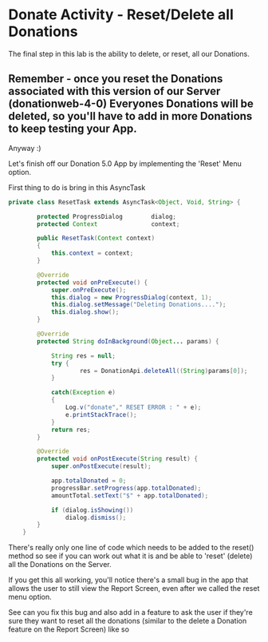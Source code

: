 # Donate Activity - Reset/Delete all Donations

The final step in this lab is the ability to delete, or reset, all our Donations.


## Remember - once you reset the Donations associated with this version of our Server (donationweb-4-0) Everyones Donations will be deleted, so you'll have to add in more Donations to keep testing your App.

Anyway :)

Let's finish off our Donation 5.0 App by implementing the 'Reset' Menu option. 

First thing to do is bring in this AsyncTask

~~~java
private class ResetTask extends AsyncTask<Object, Void, String> {

        protected ProgressDialog 		dialog;
        protected Context 				context;

        public ResetTask(Context context)
        {
            this.context = context;
        }

        @Override
        protected void onPreExecute() {
            super.onPreExecute();
            this.dialog = new ProgressDialog(context, 1);
            this.dialog.setMessage("Deleting Donations....");
            this.dialog.show();
        }

        @Override
        protected String doInBackground(Object... params) {

            String res = null;
            try {
                    res = DonationApi.deleteAll((String)params[0]);
            }

            catch(Exception e)
            {
                Log.v("donate"," RESET ERROR : " + e);
                e.printStackTrace();
            }
            return res;
        }

        @Override
        protected void onPostExecute(String result) {
            super.onPostExecute(result);

            app.totalDonated = 0;
            progressBar.setProgress(app.totalDonated);
            amountTotal.setText("$" + app.totalDonated);

            if (dialog.isShowing())
                dialog.dismiss();
        }
    }
~~~

There's really only one line of code which needs to be added to the reset() method so see if you can work out what it is and be able to 'reset' (delete) all the Donations on the Server.

If you get this all working, you'll notice there's a small bug in the app that allows the user to still view the Report Screen, even after we called the reset menu option.

See can you fix this bug and also add in a feature to ask the user if they're sure they want to reset all the donations (similar to the delete a Donation feature on the Report Screen) like so



